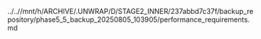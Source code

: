 ../..//mnt/h/ARCHIVE/.UNWRAP/D/STAGE2_INNER/237abbd7c37f/backup_repository/phase5_5_backup_20250805_103905/performance_requirements.md